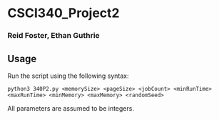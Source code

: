 # CSCI340_Project2
### Reid Foster, Ethan Guthrie

## Usage
Run the script using the following syntax:
```
python3 340P2.py <memorySize> <pageSize> <jobCount> <minRunTime> <maxRunTime> <minMemory> <maxMemory> <randomSeed>
```

All parameters are assumed to be integers.